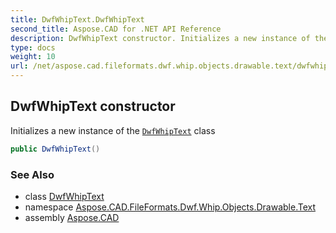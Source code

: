 ```yaml
---
title: DwfWhipText.DwfWhipText
second_title: Aspose.CAD for .NET API Reference
description: DwfWhipText constructor. Initializes a new instance of the DwfWhipText class
type: docs
weight: 10
url: /net/aspose.cad.fileformats.dwf.whip.objects.drawable.text/dwfwhiptext/dwfwhiptext/
---
```

## DwfWhipText constructor

Initializes a new instance of the [`DwfWhipText`](../) class

```csharp
public DwfWhipText()
```

### See Also

* class [DwfWhipText](../)
* namespace [Aspose.CAD.FileFormats.Dwf.Whip.Objects.Drawable.Text](../../../aspose.cad.fileformats.dwf.whip.objects.drawable.text/)
* assembly [Aspose.CAD](../../../)


